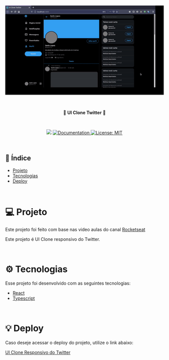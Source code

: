 <p align="center">
  <img alt="twitter" src="./assets/ui_clone.gif" width="700px">
</p>

<br> 

<p align="center"> 🚀 <strong>UI Clone Twitter</strong> 🚧
 </p>
 
<br>

<p align="center">
   <img src="https://img.shields.io/badge/version-0.0.1-yellow.svg" />
  
  <a href="https://github.com/savio-2-lopes">
    <img alt="Documentation" src="https://img.shields.io/badge/documentation-yes-brightgreen.svg" target="_blank" />
  </a>
 
 <a href="https://github.com/savio-2-lopes">
    <img alt="License: MIT" src="https://img.shields.io/badge/License-MIT-blue.svg" target="_blank" />
  </a>
</p>

<br> 

## :memo: Índice

- [Projeto](#sobre)
- [Tecnologias](#tecnologias)
- [Deploy](#deploy)

<br>

<a id="sobre"></a>

# 💻 Projeto

Este projeto foi feito com base nas video aulas do canal [ Rocketseat ](https://www.youtube.com/channel/UCSfwM5u0Kce6Cce8_S72olg)

Este projeto é UI Clone responsivo do Twitter.

<br> 

<a id="tecnologias"></a>

# ⚙️ Tecnologias

Esse projeto foi desenvolvido com as seguintes tecnologias:

- [React](https://reactjs.org)
- [Typescript](https://www.typescriptlang.org/)

<br>

<a id="deploy"></a>

# :bulb: Deploy 

Caso deseje acessar o deploy do projeto, utilize o link abaixo:

[UI Clone Responsivo do Twitter](https://optimistic-lumiere-cf6d1f.netlify.app)

